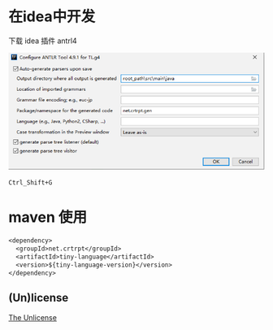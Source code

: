 # 在idea中开发

下载 idea 插件 antrl4

![ANTLR config](./image/antlr_config.png)

```
Ctrl_Shift+G
```

# maven 使用
```
<dependency>
  <groupId>net.crtrpt</groupId>
  <artifactId>tiny-language</artifactId>
  <version>${tiny-language-version}</version>
</dependency>
```
## (Un)license

[The Unlicense](http://unlicense.org)
